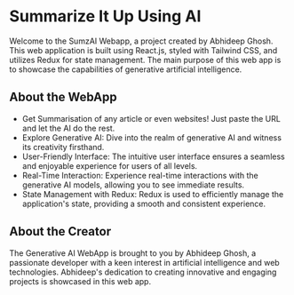 # Summarize It Up Using AI

Welcome to the SumzAI Webapp, a project created by Abhideep Ghosh. This web application is built using React.js, styled with Tailwind CSS, and utilizes Redux for state management. The main purpose of this web app is to showcase the capabilities of generative artificial intelligence.

## About the WebApp

- Get Summarisation of any article or even websites! Just paste the URL and let the AI do the rest.
- Explore Generative AI: Dive into the realm of generative AI and witness its creativity firsthand.
- User-Friendly Interface: The intuitive user interface ensures a seamless and enjoyable experience for users of all levels.
- Real-Time Interaction: Experience real-time interactions with the generative AI models, allowing you to see immediate results.
- State Management with Redux: Redux is used to efficiently manage the application's state, providing a smooth and consistent experience.

## About the Creator

The Generative AI WebApp is brought to you by Abhideep Ghosh, a passionate developer with a keen interest in artificial intelligence and web technologies. Abhideep's dedication to creating innovative and engaging projects is showcased in this web app.
